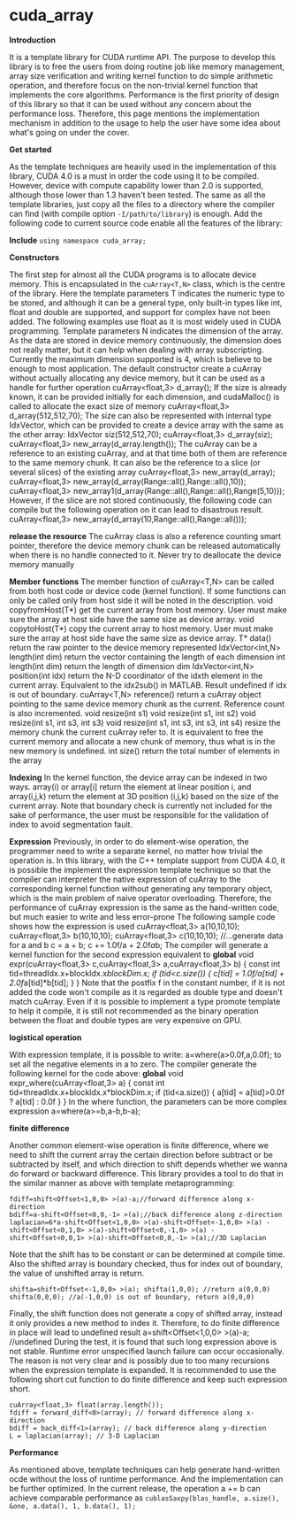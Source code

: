 cuda_array
==========
**Introduction**

It is a template library for CUDA runtime API. The purpose to develop this library is to free the users from doing routine job like memory management, array size verification and writing kernel function to do simple arithmetic operation, and therefore focus on the non-trivial kernel function that implements the core algorithms. Performance is the first priority of design of this library so that it can be used without any concern about the performance loss. Therefore, this page mentions the implementation mechanism in addition to the usage to help the user have some idea about what's going on under the cover.

**Get started**

As the template techniques are heavily used in the implementation of this library, CUDA 4.0 is a must in order the code using it to be compiled. However, device with compute capability lower than 2.0 is supported, although those lower than 1.3 haven't been tested. The same as all the template libraries, just copy all the files to a directory where the compiler can find (with compile option `-I/path/to/library`) is enough. Add the following code to current source code enable all the features of the library:

**Include**
```using namespace cuda_array; ```

**Constructors**

The first step for almost all the CUDA programs is to allocate device memory. This is encapsulated in the `cuArray<T,N>` class, which is the centre of the library. Here the template parameters T indicates the numeric type to be stored, and although it can be a general type, only built-in types like int, float and double are supported, and support for complex<T> have not been added. The following examples use float as it is most widely used in CUDA programming. Template parameters N indicates the dimension of the array. As the data are stored in device memory continuously, the dimension does not really matter, but it can help when dealing with array subscripting. Currently the maximum dimension supported is 4, which is believe to be enough to most application. The default constructor create a cuArray without actually allocating any device memory, but it can be used as a handle for further operation cuArray<float,3> d_array(); If the size is already known, it can be provided initially for each dimension, and cudaMalloc() is called to allocate the exact size of memory cuArray<float,3> d_array(512,512,70); The size can also be represented with internal type IdxVector, which can be provided to create a device array with the same as the other array: IdxVector siz(512,512,70); cuArray<float,3> d_array(siz); cuArray<float,3> new_array(d_array.length()); The cuArray can be a reference to an existing cuArray, and at that time both of them are reference to the same memory chunk. It can also be the reference to a slice (or several slices) of the existing array cuArray<float,3> new_array(d_array); cuArray<float,3> new_array(d_array(Range::all(),Range::all(),10)); cuArray<float,3> new_array1(d_array(Range::all(),Range::all(),Range(5,10))); However, if the slice are not stored continuously, the following code can compile but the following operation on it can lead to disastrous result. cuArray<float,3> new_array(d_array(10,Range::all(),Range::all()));
  
**release the resource**
The cuArray class is also a reference counting smart pointer, therefore the device memory chunk can be released automatically when there is no handle connected to it. Never try to deallocate the device memory manually

**Member functions**
The member function of cuArray<T,N> can be called from both host code or device code (kernel function). If some functions can only be called only from host side it will be noted in the description. void copyfromHost(T*) get the current array from host memory. User must make sure the array at host side have the same size as device array. void copytoHost(T*) copy the current array to host memory. User must make sure the array at host side have the same size as device array. T* data() return the raw pointer to the device memory represented IdxVector<int,N> length(int dim) return the vector containing the length of each dimension int length(int dim) return the length of dimension dim IdxVector<int,N> position(int idx) return the N-D coordinator of the idxth element in the current array. Equivalent to the idx2sub() in MATLAB. Result undefined if idx is out of boundary. cuArray<T,N> reference() return a cuArray object pointing to the same device memory chunk as the current. Reference count is also incremented. void resize(int s1) void resize(int s1, int s2) void resize(int s1, int s3, int s3) void resize(int s1, int s3, int s3, int s4) resize the memory chunk the current cuArray refer to. It is equivalent to free the current memory and allocate a new chunk of memory, thus what is in the new memory is undefined. int size() return the total number of elements in the array

**Indexing**
In the kernel function, the device array can be indexed in two ways. array(i) or array[i] return the element at linear position i, and array(i,j,k) return the element at 3D position (i,j,k) based on the size of the current array. Note that boundary check is currently not included for the sake of performance, the user must be responsible for the validation of index to avoid segmentation fault.

**Expression**
Previously, in order to do element-wise operation, the programmer need to write a separate kernel, no matter how trivial the operation is. In this library, with the C++ template support from CUDA 4.0, it is possible the implement the expression template technique so that the compiler can interpreter the native expression of cuArray to the corresponding kernel function without generating any temporary object, which is the main problem of naive operator overloading. Therefore, the performance of cuArray expression is the same as the hand-written code, but much easier to write and less error-prone The following sample code shows how the expression is used cuArray<float,3> a(10,10,10); cuArray<float,3> b(10,10,10); cuArray<float,3> c(10,10,10); //...generate data for a and b c = a + b; c += 1.0f/a + 2.0f*a*b; The compiler will generate a kernel function for the second expression equivalent to __global__ void expr(cuArray<float,3> c,cuArray<float,3> a,cuArray<float,3> b) { const int tid=threadIdx.x+blockIdx.x*blockDim.x; if (tid<c.size()) { c[tid] = 1.0f/a[tid] + 2.0f*a[tid]*b[tid]; } } Note that the postfix f in the constant number, if it is not added the code won't compile as it is regarded as double type and doesn't match cuArray<float>. Even if it is possible to implement a type promote template to help it compile, it is still not recommended as the binary operation between the float and double types are very expensive on GPU.
  
**logistical operation**

With expression template, it is possible to write: a=where(a>0.0f,a,0.0f); to set all the negative elements in a to zero. The compiler generate the following kernel for the code above: __global__ void expr_where(cuArray<float,3> a) { const int tid=threadIdx.x+blockIdx.x*blockDim.x; if (tid<a.size()) { a[tid] = a[tid]>0.0f ? a[tid] : 0.0f } } In the where function, the parameters can be more complex expression a=where(a>=b,a-b,b-a);

**finite difference**

Another common element-wise operation is finite difference, where we need to shift the current array the certain direction before subtract or be subtracted by itself, and which direction to shift depends whether we wanna do forward or backward difference. This library provides a tool to do that in the similar manner as above with template metaprogramming:
```
fdiff=shift<Offset<1,0,0> >(a)-a;//forward difference along x-direction 
bdiff=a-shift<Offset<0,0,-1> >(a);//back difference along z-direction 
laplacian=6*a-shift<Offset<1,0,0> >(a)-shift<Offset<-1,0,0> >(a) -shift<Offset<0,1,0> >(a)-shift<Offset<0,-1,0> >(a) -shift<Offset<0,0,1> >(a)-shift<Offset<0,0,-1> >(a);//3D Laplacian
```
Note that the shift has to be constant or can be determined at compile time. Also the shifted array is boundary checked, thus for index out of boundary, the value of unshifted array is return.
```
shifta=shift<Offset<-1,0,0> >(a); shifta(1,0,0); //return a(0,0,0)
shifta(0,0,0); //a(-1,0,0) is out of boundary, return a(0,0,0)
```
Finally, the shift function does not generate a copy of shifted array, instead it only provides a new method to index it. Therefore, to do finite difference in place will lead to undefined result a=shift<Offset<1,0,0> >(a)-a; //undefined During the test, it is found that such long expression above is not stable. Runtime error unspecified launch failure can occur occasionally. The reason is not very clear and is possibly due to too many recursions when the expression template is expanded. It is recommended to use the following short cut function to do finite difference and keep such expression short.
```
cuArray<float,3> float(array.length()); 
fdiff = forward_diff<0>(array); // forward difference along x-direction 
bdiff = back_diff<1>(array); // back difference along y-direction 
L = laplacian(array); // 3-D Laplacian
```
**Performance**

As mentioned above, template techniques can help generate hand-written ocde without the loss of runtime performance. And the implementation can be further optimized. In the current release, the operation a += b can achieve comparable performance as `cublasSaxpy(blas_handle, a.size(), &one, a.data(), 1, b.data(), 1);`
